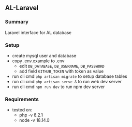 ## AL-Laravel 

### Summary
Laravel interface for AL database

### Setup
- create mysql user and database
- copy .env.example to .env
   - edit `DB_DATABASE`, `DB_USERNAME`, `DB_PASSWORD`
   - add field `GITHUB_TOKEN` with token as value
- run cli cmd `php artisan migrate` to setup database tables
- run cli cmd `php artisan serve &` to run web dev server
- run cli cmd `npm run dev` to run npm dev server

### Requirements
- tested on: 
   - php -v 8.2.1
   - node -v 18.14.0

